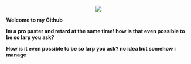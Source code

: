 
<p align="center">
  <a href="https://github.com/Zvakun">
    <img src="https://discord.c99.nl/widget/theme-1/424914985466986498.png" />
     </a>
 <p><strong>Welcome to my Github</strong></p>
  <p><strong>Im a pro paster and retard at the same time! how is that even possible to be so larp you ask?</strong></p>
  <p><strong>How is it even possible to be so larp you ask? no idea but somehow i manage</strong></p>
